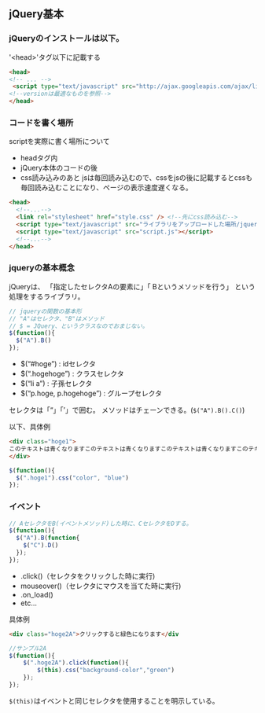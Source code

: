 ## jQuery基本
### jQueryのインストールは以下。
'\<head>'タグ以下に記載する

```html
<head>
<!-- ... -->
 <script type="text/javascript" src="http://ajax.googleapis.com/ajax/libs/jquery/1.8.2/jquery.min.js"></script>
<!--versionは最適なものを参照-->
</head>

```

### コードを書く場所
scriptを実際に書く場所について
- headタグ内
- jQuery本体のコードの後
- css読み込みのあと
  jsは毎回読み込むので、cssをjsの後に記載するとcssも毎回読み込むことになり、ページの表示速度遅くなる。

```html
<head>
  <!--...-->
  <link rel="stylesheet" href="style.css" /> <!--先にcss読み込む-->
  <script type="text/javascript" src="ライブラリをアップロードした場所/jquery-1.8.2.min.js"></script>
  <script type="text/javascript" src="script.js"></script>
  <!--...-->
</head>
```

### jqueryの基本概念
jQueryは、
「指定したセレクタAの要素に」「 Bというメソッドを行う」
という処理をするライブラリ。

```js
// jqueryの関数の基本形
// "A"はセレクタ、"B"はメソッド
// $ = JQuery、というクラスなのでおまじない。
$(function(){
  $("A").B()
});
```
- $(“#hoge”) : idセレクタ
- $(“.hogehoge”) : クラスセレクタ
- $(“li a”) : 子孫セレクタ
- $(“p.hoge, p.hogehoge”) : グループセレクタ

セレクタは「“」「’」で囲む。
メソッドはチェーンできる。(`$("A").B().C()`)

以下、具体例
``` html
<div class="hoge1">
このテキストは青くなりますこのテキストは青くなりますこのテキストは青くなりますこのテキストは青くなりますこのテキストは青くなりますこのテキストは
</div>
```

```js
$(function(){
  $(".hoge1").css("color", "blue")
});
```

### イベント
```js
// AセレクタをB(イベントメソッド)した時に、CセレクタをDする。
$(function(){
  $("A").B(function{
    $("C").D()
  });
});
```
- .click()（セレクタをクリックした時に実行)
- mouseover()（セレクタにマウスを当てた時に実行)
- .on_load()
- etc...

具体例
```html
<div class="hoge2A">クリックすると緑色になります</div
```
```js
//サンプル2A
$(function(){
    $(".hoge2A").click(function(){
        $(this).css("background-color","green")
    });
});
```
`$(this)`はイベントと同じセレクタを使用することを明示している。
